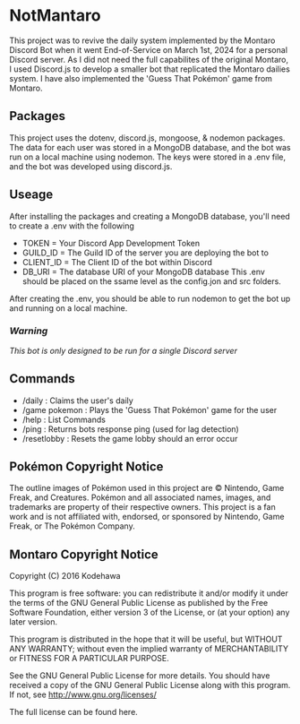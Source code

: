 # NotMantaro

This project was to revive the daily system implemented by the Montaro Discord Bot when it went End-of-Service on March 1st, 2024 for a personal Discord server.
As I did not need the full capabilites of the original Montaro, I used Discord.js to develop a smaller bot that replicated the Montaro dailies system.
I have also implemented the 'Guess That Pokémon' game from Montaro.

## Packages

This project uses the dotenv, discord.js, mongoose, & nodemon packages.
The data for each user was stored in a MongoDB database, and the bot was run on a local machine using nodemon.
The keys were stored in a .env file, and the bot was developed using discord.js.

## Useage

After installing the packages and creating a MongoDB database, you'll need to create a .env with the following
- TOKEN = Your Discord App Development Token
- GUILD_ID = The Guild ID of the server you are deploying the bot to
- CLIENT_ID = The Client ID of the bot within Discord
- DB_URI = The database URI of your MongoDB database
This .env should be placed on the ssame level as the config.jon and src folders.

After creating the .env, you should be able to run nodemon to get the bot up and running on a local machine.

### ***Warning***

*This bot is only designed to be run for a single Discord server*

## Commands
- /daily : Claims the user's daily
- /game pokemon : Plays the 'Guess That Pokémon' game for the user
- /help : List Commands
- /ping : Returns bots response ping (used for lag detection)
- /resetlobby : Resets the game lobby should an error occur

## Pokémon Copyright Notice

The outline images of Pokémon used in this project are © Nintendo, Game Freak, and Creatures. Pokémon and all associated names, images, and trademarks are property of their respective owners. This project is a fan work and is not affiliated with, endorsed, or sponsored by Nintendo, Game Freak, or The Pokémon Company.

## Montaro Copyright Notice
Copyright (C) 2016 Kodehawa

This program is free software: you can redistribute it and/or modify it under the terms of the GNU General Public License as published by the Free Software Foundation, either version 3 of the License, or (at your option) any later version.

This program is distributed in the hope that it will be useful, but WITHOUT ANY WARRANTY; without even the implied warranty of MERCHANTABILITY or FITNESS FOR A PARTICULAR PURPOSE.

See the GNU General Public License for more details. You should have received a copy of the GNU General Public License along with this program. If not, see http://www.gnu.org/licenses/

The full license can be found here.
